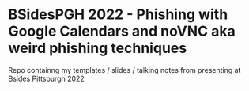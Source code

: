 # BSidesPGH 2022 - Phishing with Google Calendars and noVNC aka weird phishing techniques

Repo containng my templates / slides / talking notes from presenting at Bsides Pittsburgh 2022